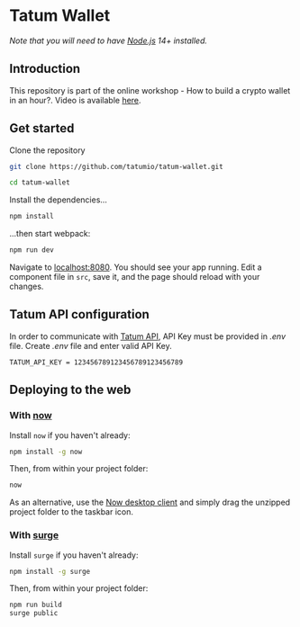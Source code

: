 # Tatum Wallet

*Note that you will need to have [Node.js](https://nodejs.org/en/download/current/) 14+ installed.*

## Introduction

This repository is part of the online workshop - How to build a crypto wallet in an hour?. Video is available [here](https://www.youtube.com/watch?v=s3mLvVGM9GQ).

## Get started

Clone the repository

```bash
git clone https://github.com/tatumio/tatum-wallet.git

cd tatum-wallet
```

Install the dependencies...

```bash
npm install
```

...then start webpack:

```bash
npm run dev
```

Navigate to [localhost:8080](http://localhost:8080). You should see your app running. Edit a component file in `src`, save it, and the page should reload with your changes.

## Tatum API configuration

In order to communicate with [Tatum API](https://tatum.io), API Key must be provided in *.env* file. Create *.env* file and enter valid API Key. 
```dotenv
TATUM_API_KEY = 123456789123456789123456789
```


## Deploying to the web

### With [now](https://zeit.co/now)

Install `now` if you haven't already:

```bash
npm install -g now
```

Then, from within your project folder:

```bash
now
```

As an alternative, use the [Now desktop client](https://zeit.co/download) and simply drag the unzipped project folder to the taskbar icon.

### With [surge](https://surge.sh/)

Install `surge` if you haven't already:

```bash
npm install -g surge
```

Then, from within your project folder:

```bash
npm run build
surge public
```
